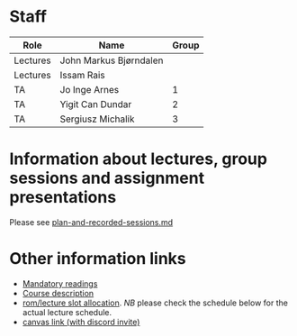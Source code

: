 # Staff

| Role     | Name                   | Group |
|----------|------------------------|-------|
| Lectures | John Markus Bjørndalen |       |
| Lectures | Issam Rais             |       |
| TA       | Jo Inge Arnes          | 1     |
| TA       | Yigit Can Dundar       | 2     |
| TA       | Sergiusz Michalik      | 3     |

# Information about lectures, group sessions and assignment presentations

Please see [plan-and-recorded-sessions.md](plan-and-recorded-sessions.md)



# Other information links

* [Mandatory readings](mandatory-readings.md)
* [Course description](https://uit.no/utdanning/emner/emne/721868/inf-3201)
* [rom/lecture slot allocation](https://tp.uio.no/uit/timeplan/timeplan.php?type=course&id[]=INF-3201%2C1&sort=week). *NB* please check the schedule below for the actual lecture schedule.
* [canvas link (with discord invite)](https://uit.instructure.com/courses/22516)
